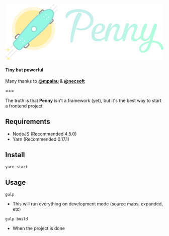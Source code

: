 ![PennyFramework](penny.png)

#### Tiny but powerful

Many thanks to [**@mpalau**](http:///twitter.com/mpalau) & [**@necsoft**](http:///twitter.com/necsoft)

===

The truth is that **Penny** isn't a framework (yet), but it's the best way to start a frontend project

## Requirements
- NodeJS (Recommended 4.5.0)
- Yarn (Recommended 0.17.1)

## Install

```
yarn start
```

## Usage

```
gulp
```
- This will run everything on development mode (source maps, expanded, etc)

```
gulp build
```
- When the project is done

